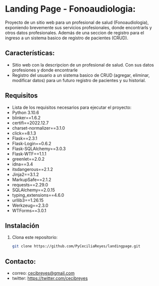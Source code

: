 # Landing Page - Fonoaudiologia:

Proyecto de un sitio web para un profesional de salud (Fonoaudiologia), exponiendo brevemente sus servicios profesionales, 
donde encontrarls y otros datos profesionales. Además de una seccion de registro para el ingreso a un sistema basico de registro de pacientes (CRUD).

## Características:
- Sitio web con la descripcion de un profesional de salud. Con sus datos profesiones y donde encontrarle
- Registro del usuario a un sistema basico de CRUD (agregar, eliminar, modificar datos) para un futuro registro de pacientes y su historial. 

## Requisitos
- Lista de los requisitos necesarios para ejecutar el proyecto:
- Python 3.10.6
- blinker==1.6.2
- certifi==2022.12.7
- charset-normalizer==3.1.0
- click==8.1.3
- Flask==2.3.1
- Flask-Login==0.6.2
- Flask-SQLAlchemy==3.0.3
- Flask-WTF==1.1.1
- greenlet==2.0.2
- idna==3.4
- itsdangerous==2.1.2
- Jinja2==3.1.2
- MarkupSafe==2.1.2
- requests==2.29.0
- SQLAlchemy==2.0.15
- typing_extensions==4.6.0
- urllib3==1.26.15
- Werkzeug==2.3.0
- WTForms==3.0.1


## Instalación

1. Clona este repositorio:

   ```bash
   git clone https://github.com/PyCeciliaReyes/landingpage.git
   
## Contacto: 
- correo: cecibreyes@gmail.com
- twitter: https://twitter.com/cecibreyes
